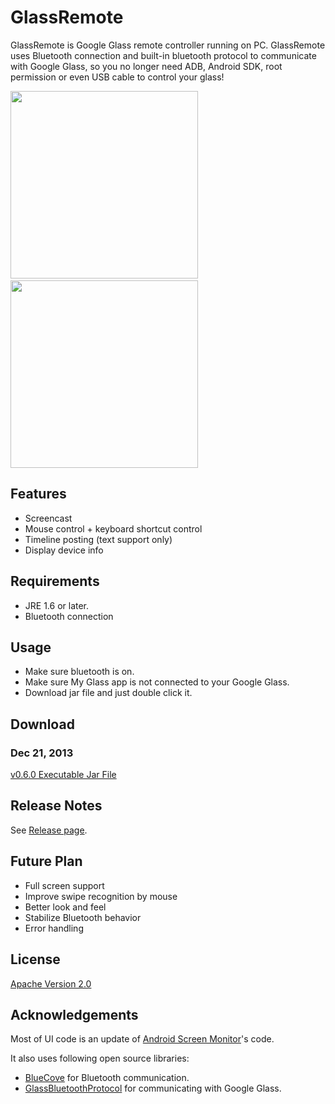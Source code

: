 GlassRemote
=======

GlassRemote is Google Glass remote controller running on PC. GlassRemote uses Bluetooth connection and built-in bluetooth protocol to communicate with Google Glass, so you no longer need ADB, Android SDK, root permission or even USB cable to control your glass!

<img src="http://thorikawa.github.io/GlassRemote/img/screenshot1.png" width="300" />&nbsp;&nbsp;&nbsp;&nbsp;<img src="http://thorikawa.github.io/GlassRemote/img/screenshot2.png" width="300" />

## Features
* Screencast
* Mouse control + keyboard shortcut control
* Timeline posting (text support only)
* Display device info

## Requirements
* JRE 1.6 or later.
* Bluetooth connection

## Usage
* Make sure bluetooth is on.
* Make sure My Glass app is not connected to your Google Glass.
* Download jar file and just double click it.

## Download
### Dec 21, 2013 
[v0.6.0 Executable Jar File](https://github.com/thorikawa/GlassRemote/releases/download/v0.6.0/glass-remote-0.6.0.jar)

## Release Notes
See [Release page](https://github.com/thorikawa/GlassRemote/releases).

## Future Plan
* Full screen support
* Improve swipe recognition by mouse
* Better look and feel
* Stabilize Bluetooth behavior
* Error handling

## License

[Apache Version 2.0](http://www.apache.org/licenses/LICENSE-2.0.html)

## Acknowledgements

Most of UI code is an update of [Android Screen Monitor](https://github.com/adakoda/android-screen-monitor)'s code.

It also uses following open source libraries:

* [BlueCove](http://bluecove.org/) for Bluetooth communication.
* [GlassBluetoothProtocol](https://github.com/thorikawa/GlassBluetoothProtocol) for communicating with Google Glass.
